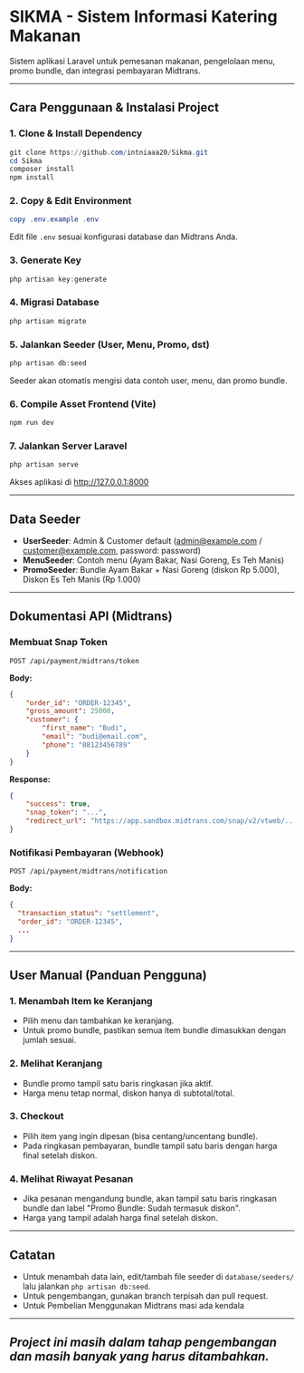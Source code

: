 # SIKMA - Sistem Informasi Katering Makanan

Sistem aplikasi Laravel untuk pemesanan makanan, pengelolaan menu, promo bundle, dan integrasi pembayaran Midtrans.

---

## Cara Penggunaan & Instalasi Project

### 1. Clone & Install Dependency

```powershell
git clone https://github.com/intniaaa20/Sikma.git
cd Sikma
composer install
npm install
```

### 2. Copy & Edit Environment

```powershell
copy .env.example .env
```

Edit file `.env` sesuai konfigurasi database dan Midtrans Anda.

### 3. Generate Key

```powershell
php artisan key:generate
```

### 4. Migrasi Database

```powershell
php artisan migrate
```

### 5. Jalankan Seeder (User, Menu, Promo, dst)

```powershell
php artisan db:seed
```

Seeder akan otomatis mengisi data contoh user, menu, dan promo bundle.

### 6. Compile Asset Frontend (Vite)

```powershell
npm run dev
```

### 7. Jalankan Server Laravel

```powershell
php artisan serve
```

Akses aplikasi di http://127.0.0.1:8000

---

## Data Seeder

-   **UserSeeder**: Admin & Customer default (admin@example.com / customer@example.com, password: password)
-   **MenuSeeder**: Contoh menu (Ayam Bakar, Nasi Goreng, Es Teh Manis)
-   **PromoSeeder**: Bundle Ayam Bakar + Nasi Goreng (diskon Rp 5.000), Diskon Es Teh Manis (Rp 1.000)

---

## Dokumentasi API (Midtrans)

### Membuat Snap Token

`POST /api/payment/midtrans/token`

**Body:**

```json
{
    "order_id": "ORDER-12345",
    "gross_amount": 25000,
    "customer": {
        "first_name": "Budi",
        "email": "budi@email.com",
        "phone": "08123456789"
    }
}
```

**Response:**

```json
{
    "success": true,
    "snap_token": "...",
    "redirect_url": "https://app.sandbox.midtrans.com/snap/v2/vtweb/..."
}
```

### Notifikasi Pembayaran (Webhook)

`POST /api/payment/midtrans/notification`

**Body:**

```json
{
  "transaction_status": "settlement",
  "order_id": "ORDER-12345",
  ...
}
```

---

## User Manual (Panduan Pengguna)

### 1. Menambah Item ke Keranjang

-   Pilih menu dan tambahkan ke keranjang.
-   Untuk promo bundle, pastikan semua item bundle dimasukkan dengan jumlah sesuai.

### 2. Melihat Keranjang

-   Bundle promo tampil satu baris ringkasan jika aktif.
-   Harga menu tetap normal, diskon hanya di subtotal/total.

### 3. Checkout

-   Pilih item yang ingin dipesan (bisa centang/uncentang bundle).
-   Pada ringkasan pembayaran, bundle tampil satu baris dengan harga final setelah diskon.

### 4. Melihat Riwayat Pesanan

-   Jika pesanan mengandung bundle, akan tampil satu baris ringkasan bundle dan label "Promo Bundle: Sudah termasuk diskon".
-   Harga yang tampil adalah harga final setelah diskon.

---

## Catatan

-   Untuk menambah data lain, edit/tambah file seeder di `database/seeders/` lalu jalankan `php artisan db:seed`.
-   Untuk pengembangan, gunakan branch terpisah dan pull request.
-   Untuk Pembelian Menggunakan Midtrans masi ada kendala

---

## _Project ini masih dalam tahap pengembangan dan masih banyak yang harus ditambahkan._
